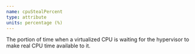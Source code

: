 ```yaml
---
name: cpuStealPercent
type: attribute
units: percentage (%)
---
```


The portion of time when a virtualized CPU is waiting for the hypervisor to make real CPU time available to it.